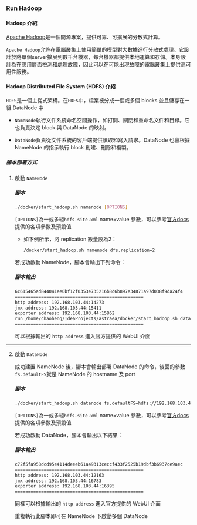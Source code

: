### Run Hadoop

#### Hadoop 介紹
[Apache Hadoop](https://github.com/apache/hadoop)是一個開源專案，提供可靠、可擴展的分散式計算。

`Apache Hadoop`允許在電腦叢集上使用簡單的模型對大數據進行分散式處理。它設計於將單個server擴展到數千台機器，每台機器都提供本地運算和存儲。本身設計為在應用層面檢測和處理故障，因此可以在可能出現故障的電腦叢集上提供高可用性服務。

#### Hadoop Distributed File System (HDFS) 介紹

`HDFS`是一個主從式架構。在`HDFS`中，檔案被分成一個或多個 blocks 並且儲存在一組 DataNode 中

- `NameNode`執行文件系統命名空間操作，如打開、關閉和重命名文件和目錄。它也負責決定 block 與 DataNode 的映射。

- `DataNode`負責從文件系統的客戶端提供讀取和寫入請求。DataNode 也會根據 NameNode 的指示執行 block 創建、刪除和複製。

##### 腳本部署方式

1. 啟動 `NameNode`
   ##### 腳本
   ```bash
   ./docker/start_hadoop.sh namenode [OPTIONS]
   ```
   `[OPTIONS]`為一或多組`hdfs-site.xml` name=value 參數，可以參考[官方docs](https://hadoop.apache.org/docs/stable/hadoop-project-dist/hadoop-hdfs/hdfs-default.xml)提供的各項參數及預設值

   - 如下例所示，將 replication 數量設為2：
      ```bash
      /docker/start_hadoop.sh namenode dfs.replication=2
      ```
    
   若成功啟動 NameNode，腳本會輸出下列命令：
   ##### 腳本輸出
   ```bash
   6c615465ad844041ee0bf12f0353e735216b8d6b897e34871a97d038f9da24f4
   =================================================
   http address: 192.168.103.44:14273
   jmx address: 192.168.103.44:15411
   exporter address: 192.168.103.44:15862
   run /home/chaoheng/IdeaProjects/astraea/docker/start_hadoop.sh datanode fs.defaultFS=hdfs://192.168.103.44:16462 to join datanode
   =================================================
   ```
   可以根據輸出的 `http address` 進入官方提供的 WebUI 介面
---
2. 啟動 `DataNode`

   成功建置 NameNode 後，腳本會輸出部署 DataNode 的命令，後面的參數`fs.defaultFS`就是 NameNode 的 hostname 及 port
   ##### 腳本
   ```bash
   ./docker/start_hadoop.sh datanode fs.defaultFS=hdfs://192.168.103.44:16462 [OPTIONS]
   ```
   `[OPTIONS]`為一或多組`hdfs-site.xml` name=value 參數，可以參考[官方docs](https://hadoop.apache.org/docs/stable/hadoop-project-dist/hadoop-hdfs/hdfs-default.xml)提供的各項參數及預設值

   若成功啟動 DataNode，腳本會輸出以下結果：
   ##### 腳本輸出
   ```bash
   c72f5fa958dcd95e4114deeeb61a49313ceccf433f2525b19dbf3b6937ce9aec
   =================================================
   http address: 192.168.103.44:12163
   jmx address: 192.168.103.44:16783
   exporter address: 192.168.103.44:16395
   =================================================
   ```
   同樣可以根據輸出的 `http address` 進入官方提供的 WebUI 介面

   重複執行此腳本即可在 NameNode 下啟動多個 DataNode